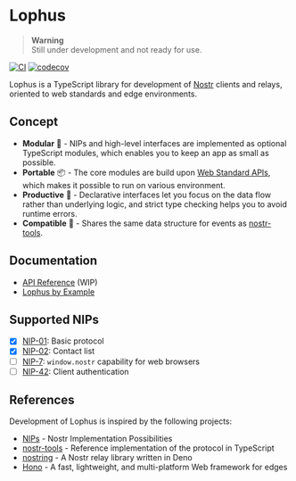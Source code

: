 # Lophus

> **Warning**\
> Still under development and not ready for use.

[![CI](https://github.com/hasundue/lophus/actions/workflows/ci.yml/badge.svg)](https://github.com/hasundue/lophus/actions/workflows/ci.yml)
[![codecov](https://codecov.io/github/hasundue/lophus/branch/main/graph/badge.svg?token=s01IMg4nI8)](https://codecov.io/github/hasundue/lophus)

Lophus is a TypeScript library for development of [Nostr][nostr] clients and
relays, oriented to web standards and edge environments.

## Concept

- **Modular** 🔌 - NIPs and high-level interfaces are implemented as optional
  TypeScript modules, which enables you to keep an app as small as possible.
- **Portable** 📦 - The core modules are build upon
  [Web Standard APIs][web-standard-api], which makes it possible to run on
  various environment.
- **Productive** 🌊 - Declarative interfaces let you focus on the data flow
  rather than underlying logic, and strict type checking helps you to avoid
  runtime errors.
- **Compatible** 🤝 - Shares the same data structure for events as
  [nostr-tools][nostr-tools].

## Documentation

- [API Reference](https://deno.land/x/lophus/mod.ts) (WIP)
- [Lophus by Example](https://github.com/hasundue/lophus-by-example)

## Supported NIPs

- [x] [NIP-01](https://github.com/nostr-protocol/nips/blob/master/01.md): Basic
      protocol
- [x] [NIP-02](https://github.com/nostr-protocol/nips/blob/master/02.md):
      Contact list
- [ ] [NIP-7](https://github.com/nostr-protocol/nips/blob/master/7.md):
      `window.nostr` capability for web browsers
- [ ] [NIP-42](https://github.com/nostr-protocol/nips/blob/master/42.md): Client
      authentication

## References

Development of Lophus is inspired by the following projects:

- [NIPs][nostr-nips] - Nostr Implementation Possibilities
- [nostr-tools][nostr-tools] - Reference implementation of the protocol in
  TypeScript
- [nostring][nostring] - A Nostr relay library written in Deno
- [Hono][hono] - A fast, lightweight, and multi-platform Web framework for edges

<!-- Links -->

[web-standard-api]: https://developer.mozilla.org/docs/Web/API
[nostr]: https://nostr.com
[nostr-nips]: https://github.com/nostr-protocol/nips
[modules]: https://github.com/hasundue/lophus/tree/main/lib
[nostr-tools]: https://github.com/nbd-wtf/nostr-tools
[nostring]: https://github.com/xbol0/nostring
[hono]: https://github.com/honojs/hono
